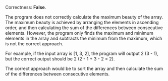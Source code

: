 Correctness: **False**.

The program does not correctly calculate the maximum beauty of the array. The maximum beauty is achieved by arranging the elements in ascending order, and then calculating the sum of the differences between consecutive elements. However, the program only finds the maximum and minimum elements in the array and subtracts the minimum from the maximum, which is not the correct approach.

For example, if the input array is [1, 3, 2], the program will output 2 (3 - 1), but the correct output should be 2 (2 - 1 + 3 - 2 = 2). 

The correct approach would be to sort the array and then calculate the sum of the differences between consecutive elements.